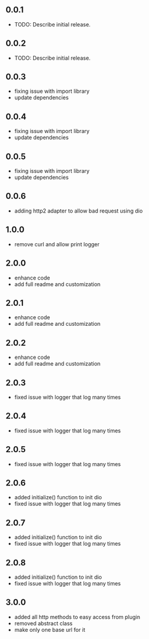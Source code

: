 ## 0.0.1

* TODO: Describe initial release.
## 0.0.2

* TODO: Describe initial release.

## 0.0.3

* fixing issue with import library
* update dependencies

## 0.0.4

* fixing issue with import library
* update dependencies
## 0.0.5

* fixing issue with import library
* update dependencies

## 0.0.6

* adding http2 adapter to allow bad request using dio

## 1.0.0

* remove curl and allow print logger

## 2.0.0

* enhance code 
* add full readme and customization

## 2.0.1

* enhance code
* add full readme and customization

## 2.0.2

* enhance code
* add full readme and customization

## 2.0.3

* fixed issue with logger that log many times

## 2.0.4

* fixed issue with logger that log many times

## 2.0.5

* fixed issue with logger that log many times

## 2.0.6
* added  initialize() function to init dio
* fixed issue with logger that log many times

## 2.0.7
* added  initialize() function to init dio
* fixed issue with logger that log many times

## 2.0.8
* added  initialize() function to init dio
* fixed issue with logger that log many times

## 3.0.0
* added  all http methods to easy access from plugin
* removed abstract class
* make only one base url for it